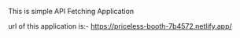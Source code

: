 This is simple API Fetching Application

url of this application is:- https://priceless-booth-7b4572.netlify.app/